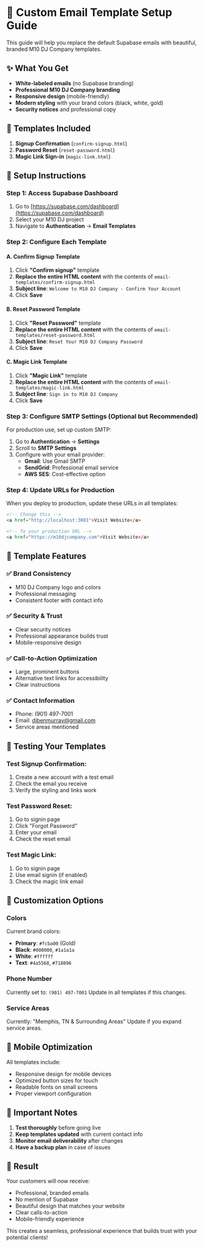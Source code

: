 # 🎨 Custom Email Template Setup Guide

This guide will help you replace the default Supabase emails with beautiful, branded M10 DJ Company templates.

## ✨ What You Get

- **White-labeled emails** (no Supabase branding)
- **Professional M10 DJ Company branding**
- **Responsive design** (mobile-friendly)
- **Modern styling** with your brand colors (black, white, gold)
- **Security notices** and professional copy

## 📧 Templates Included

1. **Signup Confirmation** (`confirm-signup.html`)
2. **Password Reset** (`reset-password.html`) 
3. **Magic Link Sign-in** (`magic-link.html`)

## 🚀 Setup Instructions

### Step 1: Access Supabase Dashboard

1. Go to [https://supabase.com/dashboard](https://supabase.com/dashboard)
2. Select your M10 DJ project 
3. Navigate to **Authentication** → **Email Templates**

### Step 2: Configure Each Template

#### A. Confirm Signup Template

1. Click **"Confirm signup"** template
2. **Replace the entire HTML content** with the contents of `email-templates/confirm-signup.html`
3. **Subject line**: `Welcome to M10 DJ Company - Confirm Your Account`
4. Click **Save**

#### B. Reset Password Template

1. Click **"Reset Password"** template
2. **Replace the entire HTML content** with the contents of `email-templates/reset-password.html`
3. **Subject line**: `Reset Your M10 DJ Company Password`
4. Click **Save**

#### C. Magic Link Template

1. Click **"Magic Link"** template
2. **Replace the entire HTML content** with the contents of `email-templates/magic-link.html`
3. **Subject line**: `Sign in to M10 DJ Company`
4. Click **Save**

### Step 3: Configure SMTP Settings (Optional but Recommended)

For production use, set up custom SMTP:

1. Go to **Authentication** → **Settings** 
2. Scroll to **SMTP Settings**
3. Configure with your email provider:
   - **Gmail**: Use Gmail SMTP
   - **SendGrid**: Professional email service
   - **AWS SES**: Cost-effective option

### Step 4: Update URLs for Production

When you deploy to production, update these URLs in all templates:

```html
<!-- Change this -->
<a href="http://localhost:3001">Visit Website</a>

<!-- To your production URL -->
<a href="https://m10djcompany.com">Visit Website</a>
```

## 🎯 Template Features

### ✅ Brand Consistency
- M10 DJ Company logo and colors
- Professional messaging
- Consistent footer with contact info

### ✅ Security & Trust
- Clear security notices
- Professional appearance builds trust
- Mobile-responsive design

### ✅ Call-to-Action Optimization
- Large, prominent buttons
- Alternative text links for accessibility
- Clear instructions

### ✅ Contact Information
- Phone: (901) 497-7001
- Email: djbenmurray@gmail.com
- Service areas mentioned

## 🧪 Testing Your Templates

### Test Signup Confirmation:
1. Create a new account with a test email
2. Check the email you receive
3. Verify the styling and links work

### Test Password Reset:
1. Go to signin page
2. Click "Forgot Password"
3. Enter your email
4. Check the reset email

### Test Magic Link:
1. Go to signin page
2. Use email signin (if enabled)
3. Check the magic link email

## 🔧 Customization Options

### Colors
Current brand colors:
- **Primary**: `#fcba00` (Gold)
- **Black**: `#000000`, `#1a1a1a`
- **White**: `#ffffff`
- **Text**: `#4a5568`, `#718096`

### Phone Number
Currently set to: `(901) 497-7001`
Update in all templates if this changes.

### Service Areas
Currently: "Memphis, TN & Surrounding Areas"
Update if you expand service areas.

## 📱 Mobile Optimization

All templates include:
- Responsive design for mobile devices
- Optimized button sizes for touch
- Readable fonts on small screens
- Proper viewport configuration

## 🚨 Important Notes

1. **Test thoroughly** before going live
2. **Keep templates updated** with current contact info
3. **Monitor email deliverability** after changes
4. **Have a backup plan** in case of issues

## 🎉 Result

Your customers will now receive:
- Professional, branded emails
- No mention of Supabase
- Beautiful design that matches your website
- Clear calls-to-action
- Mobile-friendly experience

This creates a seamless, professional experience that builds trust with your potential clients! 